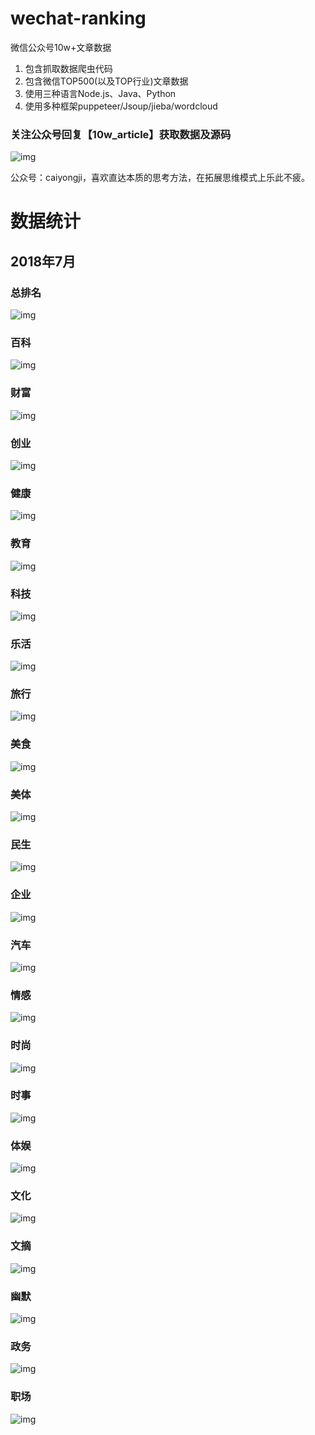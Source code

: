 # wechat-ranking
微信公众号10w+文章数据

1. 包含抓取数据爬虫代码
2. 包含微信TOP500(以及TOP行业)文章数据
3. 使用三种语言Node.js、Java、Python
4. 使用多种框架puppeteer/Jsoup/jieba/wordcloud

### 关注公众号回复【10w_article】获取数据及源码 ###

![img](./qrcode.jpg)

公众号：caiyongji，喜欢直达本质的思考方法，在拓展思维模式上乐此不疲。

# 数据统计 #

## 2018年7月 ##

### 总排名 ###
![img](./report/201807/top_总排名.jpg)

### 百科 ###
![img](./report/201807/top_百科.jpg)

### 财富 ###
![img](./report/201807/top_财富.jpg)

### 创业 ###
![img](./report/201807/top_创业.jpg)

### 健康 ###
![img](./report/201807/top_健康.jpg)

### 教育 ###
![img](./report/201807/top_教育.jpg)

### 科技 ###
![img](./report/201807/top_科技.jpg)

### 乐活 ###
![img](./report/201807/top_乐活.jpg)

### 旅行 ###
![img](./report/201807/top_旅行.jpg)

### 美食 ###
![img](./report/201807/top_美食.jpg)

### 美体 ###
![img](./report/201807/top_美体.jpg)

### 民生 ###
![img](./report/201807/top_民生.jpg)

### 企业 ###
![img](./report/201807/top_企业.jpg)

### 汽车 ###
![img](./report/201807/top_汽车.jpg)

### 情感 ###
![img](./report/201807/top_情感.jpg)

### 时尚 ###
![img](./report/201807/top_时尚.jpg)

### 时事 ###
![img](./report/201807/top_时事.jpg)

### 体娱 ###
![img](./report/201807/top_体娱.jpg)

### 文化 ###
![img](./report/201807/top_文化.jpg)

### 文摘 ###
![img](./report/201807/top_文摘.jpg)

### 幽默 ###
![img](./report/201807/top_幽默.jpg)

### 政务 ###
![img](./report/201807/top_政务.jpg)

### 职场 ###
![img](./report/201807/top_职场.jpg)
